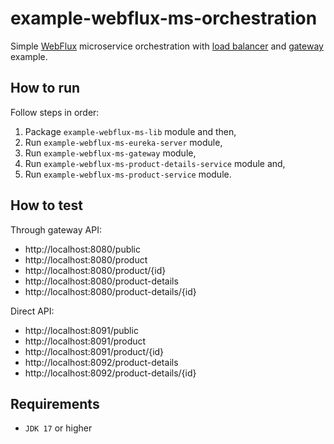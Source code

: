 # example-webflux-ms-orchestration
Simple [WebFlux](https://docs.spring.io/spring-framework/docs/current/reference/html/web-reactive.html) microservice orchestration with 
[load balancer](https://spring.io/guides/gs/service-registration-and-discovery/) and 
[gateway](https://spring.io/projects/spring-cloud-gateway) example.

## How to run
Follow steps in order:
1. Package `example-webflux-ms-lib` module and then,
2. Run `example-webflux-ms-eureka-server` module,
3. Run `example-webflux-ms-gateway` module,
4. Run `example-webflux-ms-product-details-service` module and,
5. Run `example-webflux-ms-product-service` module.

## How to test
Through gateway API:
- http://localhost:8080/public
- http://localhost:8080/product
- http://localhost:8080/product/{id}
- http://localhost:8080/product-details
- http://localhost:8080/product-details/{id}

Direct API:
- http://localhost:8091/public
- http://localhost:8091/product
- http://localhost:8091/product/{id}
- http://localhost:8092/product-details
- http://localhost:8092/product-details/{id}


## Requirements
- `JDK 17` or higher
